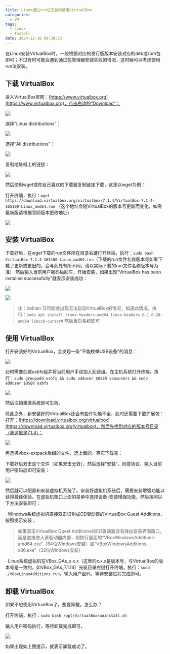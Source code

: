 ```yaml
---
title: Linux通过run法安装和使用VirtualBox
categories:
  - VM
tags:
  - Linux
  - Install
date: 2024-12-16 09:38:53
---
```


在Linux安装VirtualBox时，一般根据对应的发行版版本安装对应的deb或rpm包即可；不过有时可能会遇到通过包管理器安装失败的情况，这时候可以考虑使用run法安装。

## 下载 VirtualBox

进入VirtualBox官网：[https://www.virtualbox.org](https://www.virtualbox.org)，点击右边的“Download”；

![](/img/linux-install-virtualbox/linux-install-virtualbox-1.avif)

选择“Linux distributions”：

![](/img/linux-install-virtualbox/linux-install-virtualbox-2.avif)

选择“​All distributions”：

![](/img/linux-install-virtualbox/linux-install-virtualbox-3.avif)

复制地址框上的链接：

![](/img/linux-install-virtualbox/linux-install-virtualbox-4.avif)

然后使用wget或你自己喜欢的下载器复制链接下载，这里以wget为例：

打开终端，执行：`wget https://download.virtualbox.org/virtualbox/7.1.4/VirtualBox-7.1.4-165100-Linux_amd64.run`
（这个地址会随VirtualBox的版本号更新而变化，如需最新版请根据官网版本更改地址）

![](/img/linux-install-virtualbox/linux-install-virtualbox-5.avif)

## 安装 VirtualBox

下载好后，在wget下载的run文件所在目录右键打开终端，执行：`sudo bash VirtualBox-7.1.4-165100-Linux_amd64.run`（下载的run文件名称版本号如果下载了更新或更旧的，会与此处有所不同，请以实际下载的run文件名称版本号为准）
然后输入当前用户密码后回车，开始安装，如果出现“VirtualBox has been installed successfully”就表示安装成功：

![](/img/linux-install-virtualbox/linux-install-virtualbox-6.avif)

![](/img/linux-install-virtualbox/linux-install-virtualbox-7.avif)

> 注：debian 12可能会出现无法启动VirtualBox的情况，如遇此情况，执行：`sudo apt install linux-headers-amd64 linux-headers-6.1.0-28-amd64 libxcb-cursor0`
然后重启系统即可

## 使用 VirtualBox

打开安装好的VirtualBox，会发现一条“不能枚举USB设备”的消息：

![](/img/linux-install-virtualbox/linux-install-virtualbox-8.avif)

此时需要创建usbfs组并将当前用户手动加入到该组。在主机系统打开终端，执行：`sudo groupadd usbfs && sudo adduser $USER vboxusers && sudo adduser $USER usbfs`

![](/img/linux-install-virtualbox/linux-install-virtualbox-9.avif)

然后注销重进系统即可生效。

除此之外，新安装好的VirtualBox还会有些许功能不全，此时还需要下载扩展包：
打开：[https://download.virtualbox.org/virtualbox](https://download.virtualbox.org/virtualbox)，然后先找到对应的版本号目录（我这里是7.1.4）：

![](/img/linux-install-virtualbox/linux-install-virtualbox-10.avif)

再选择vbox-extpack后缀的文件，选上面的，等它下载完：

下载好后双击这个文件（如果双击无效），然后选择“安装”，同意协议，输入当前用户密码后即可安装：

![](/img/linux-install-virtualbox/linux-install-virtualbox-11.avif)

然后就可以配置和安装虚拟机系统了。安装好虚拟机系统后，需要安装增强功能以获得最佳体验。在虚拟机窗口上面的菜单中选择设备-安装增强功能，然后按照以下方法安装即可：

· Windows系统虚拟机直接双击识别成CD驱动器的VirtualBox Guest Additions，按照提示安装；
> 如果双击VirtualBox Guest Additions的CD驱动器没有弹出安装界面窗口，而是直接进入该驱动器内部，则执行里面的“VBoxWindowsAdditions-amd64.exe”（64位Windows安装）或“VBoxWindowsAdditions-x86.exe”（32位Windows安装）

· Linux系统虚拟机在VBox_GAs_x.x.x（这里的x.x.x是版本号，与VirtualBox的版本号是一致的，如VBox_GAs_7.1.14）光驱目录右键打开终端，执行：`sudo ./VBoxLinuxAdditions.run`，输入用户密码，等待安装过程完成即可。

## 卸载 VirtualBox

如果不想使用VirtualBox了，想要卸载，怎么办？

打开终端，执行：`sudo bash /opt/VirtualBox/uninstall.sh`

输入用户密码执行，等待卸载完成即可。

![](/img/linux-install-virtualbox/linux-install-virtualbox-12.avif)

如果出现如上图提示，就表示卸载成功了。
